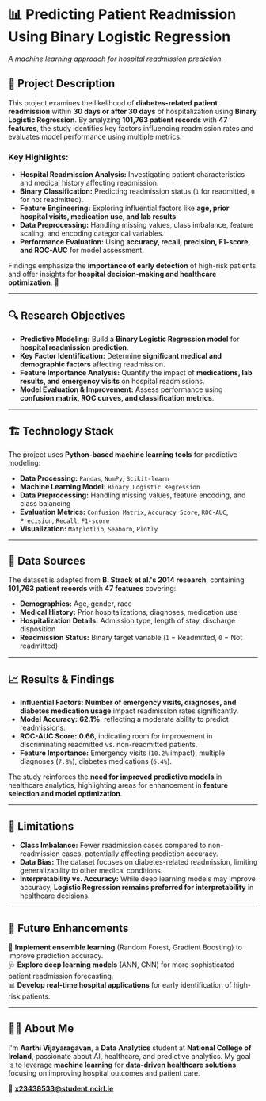 
# 📊 Predicting Patient Readmission Using Binary Logistic Regression  
*A machine learning approach for hospital readmission prediction.*  

## 📜 Project Description  
This project examines the likelihood of **diabetes-related patient readmission** within **30 days or after 30 days** of hospitalization using **Binary Logistic Regression**. By analyzing **101,763 patient records** with **47 features**, the study identifies key factors influencing readmission rates and evaluates model performance using multiple metrics.  

### Key Highlights:  
- **Hospital Readmission Analysis:** Investigating patient characteristics and medical history affecting readmission.  
- **Binary Classification:** Predicting readmission status (`1` for readmitted, `0` for not readmitted).  
- **Feature Engineering:** Exploring influential factors like **age, prior hospital visits, medication use, and lab results**.  
- **Data Preprocessing:** Handling missing values, class imbalance, feature scaling, and encoding categorical variables.  
- **Performance Evaluation:** Using **accuracy, recall, precision, F1-score, and ROC-AUC** for model assessment.  

Findings emphasize the **importance of early detection** of high-risk patients and offer insights for **hospital decision-making and healthcare optimization**. 🚀  

---

## 🔍 Research Objectives  
- **Predictive Modeling:** Build a **Binary Logistic Regression model** for **hospital readmission prediction**.  
- **Key Factor Identification:** Determine **significant medical and demographic factors** affecting readmission.  
- **Feature Importance Analysis:** Quantify the impact of **medications, lab results, and emergency visits** on hospital readmissions.  
- **Model Evaluation & Improvement:** Assess performance using **confusion matrix, ROC curves, and classification metrics**.  

---

## 🏗 Technology Stack  
The project uses **Python-based machine learning tools** for predictive modeling:  
- **Data Processing:** `Pandas`, `NumPy`, `Scikit-learn`  
- **Machine Learning Model:** `Binary Logistic Regression`  
- **Data Preprocessing:** Handling missing values, feature encoding, and class balancing  
- **Evaluation Metrics:** `Confusion Matrix`, `Accuracy Score`, `ROC-AUC`, `Precision`, `Recall`, `F1-score`  
- **Visualization:** `Matplotlib`, `Seaborn`, `Plotly`  

---

## 🔢 Data Sources  
The dataset is adapted from **B. Strack et al.'s 2014 research**, containing **101,763 patient records** with **47 features** covering:  
- **Demographics:** Age, gender, race  
- **Medical History:** Prior hospitalizations, diagnoses, medication use  
- **Hospitalization Details:** Admission type, length of stay, discharge disposition  
- **Readmission Status:** Binary target variable (`1` = Readmitted, `0` = Not readmitted)  

---

## 📈 Results & Findings  
- **Influential Factors:** **Number of emergency visits, diagnoses, and diabetes medication usage** impact readmission rates significantly.  
- **Model Accuracy:** **62.1%**, reflecting a moderate ability to predict readmissions.  
- **ROC-AUC Score:** **0.66**, indicating room for improvement in discriminating readmitted vs. non-readmitted patients.  
- **Feature Importance:** Emergency visits (`10.2%` impact), multiple diagnoses (`7.8%`), diabetes medications (`6.4%`).  

The study reinforces the **need for improved predictive models** in healthcare analytics, highlighting areas for enhancement in **feature selection and model optimization**.  

---

## 🚧 Limitations  
- **Class Imbalance:** Fewer readmission cases compared to non-readmission cases, potentially affecting prediction accuracy.  
- **Data Bias:** The dataset focuses on diabetes-related readmission, limiting generalizability to other medical conditions.  
- **Interpretability vs. Accuracy:** While deep learning models may improve accuracy, **Logistic Regression remains preferred for interpretability** in healthcare decisions.  

---

## 🔮 Future Enhancements  
🚀 **Implement ensemble learning** (Random Forest, Gradient Boosting) to improve prediction accuracy.  
🩺 **Explore deep learning models** (ANN, CNN) for more sophisticated patient readmission forecasting.  
📊 **Develop real-time hospital applications** for early identification of high-risk patients.  

---




## 👩‍💻 About Me  
I'm **Aarthi Vijayaragavan**, a **Data Analytics** student at **National College of Ireland**, passionate about AI, healthcare, and predictive analytics. My goal is to leverage **machine learning** for **data-driven healthcare solutions**, focusing on improving hospital outcomes and patient care.  

📧 **x23438533@student.ncirl.ie**  



